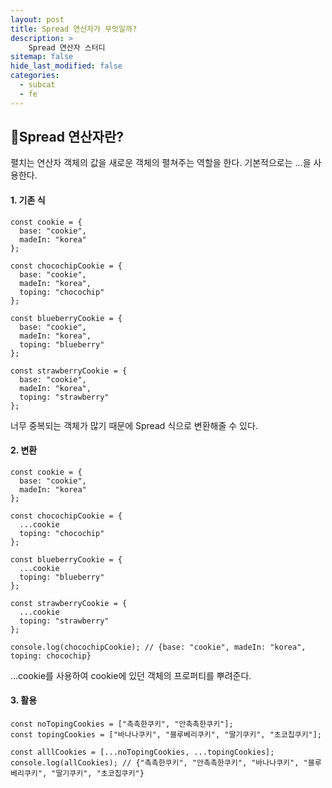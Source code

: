 ```yaml
---
layout: post
title: Spread 연산자가 무엇일까?
description: >
    Spread 연산자 스터디
sitemap: false
hide_last_modified: false
categories:
  - subcat
  - fe
---
```


## 📌Spread 연산자란?
펼치는 연산자 객체의 값을 새로운 객체의 펼쳐주는 역할을 한다.
기본적으로는 ...을 사용한다.

#### 1. 기존 식
~~~
const cookie = {
  base: "cookie",
  madeIn: "korea"
};

const chocochipCookie = {
  base: "cookie",
  madeIn: "korea",
  toping: "chocochip"
};

const blueberryCookie = {
  base: "cookie",
  madeIn: "korea",
  toping: "blueberry"
};

const strawberryCookie = {
  base: "cookie",
  madeIn: "korea",
  toping: "strawberry"
};
~~~
너무 중복되는 객체가 많기 때문에 Spread 식으로 변환해줄 수 있다.

#### 2. 변환

~~~
const cookie = {
  base: "cookie",
  madeIn: "korea"
};

const chocochipCookie = {
  ...cookie
  toping: "chocochip"
};

const blueberryCookie = {
  ...cookie
  toping: "blueberry"
};

const strawberryCookie = {
  ...cookie
  toping: "strawberry"
};

console.log(chocochipCookie); // {base: "cookie", madeIn: "korea", toping: chocochip}
~~~

...cookie를 사용하여 cookie에 있던 객체의 프로퍼티를 뿌려준다.

#### 3. 활용

~~~
const noTopingCookies = ["촉촉한쿠키", "안촉촉한쿠키"];
const topingCookies = ["바나나쿠키", "블루베리쿠키", "딸기쿠키", "초코칩쿠키"];

const alllCookies = [...noTopingCookies, ...topingCookies];
console.log(allCookies); // {"촉촉한쿠키", "안촉촉한쿠키", "바나나쿠키", "블루베리쿠키", "딸기쿠키", "초코칩쿠키"}
~~~
